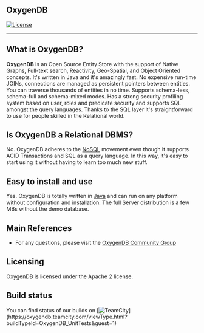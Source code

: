 ## OxygenDB

[![License](https://img.shields.io/badge/License-Apache%202.0-blue.svg)](https://opensource.org/licenses/Apache-2.0)

------

## What is OxygenDB?

**OxygenDB** is an Open Source Entity Store with the support of Native Graphs, 
Full-text search, Reactivity, Geo-Spatial, and Object Oriented concepts. 
It's written in Java and it's amazingly fast. 
No expensive run-time JOINs, connections are managed as persistent pointers between entities. 
You can traverse thousands of entities in no time. Supports schema-less, schema-full and schema-mixed modes.
Has a strong security profiling system based on user, roles and predicate security and 
supports SQL amongst the query languages. Thanks to the SQL layer 
it's straightforward to use for people skilled in the Relational world.

## Is OxygenDB a Relational DBMS?

No. OxygenDB adheres to the [NoSQL](http://en.wikipedia.org/wiki/NoSQL) movement even though it supports ACID Transactions 
and SQL as a query language. 
In this way, it's easy to start using it without having to learn too much new stuff. 

## Easy to install and use

Yes. OxygenDB is totally written in [Java](http://en.wikipedia.org/wiki/Java_%28programming_language%29) and can run on any platform without configuration and installation.
The full Server distribution is a few MBs without the demo database.

## Main References

- For any questions, please visit the [OxygenDB Community Group](https://github.com/oxygendb/oxygendb/discussions)

## Licensing

OxygenDB is licensed under the Apache 2 license. 

## Build status

You can find status of our builds on [![TeamCity](https://oxygendb.teamcity.com/app/rest/builds/buildType:(id:OxygenDB_UnitTests)/statusIcon)](https://oxygendb.teamcity.com/viewType.html?buildTypeId=OxygenDB_UnitTests&guest=1)

